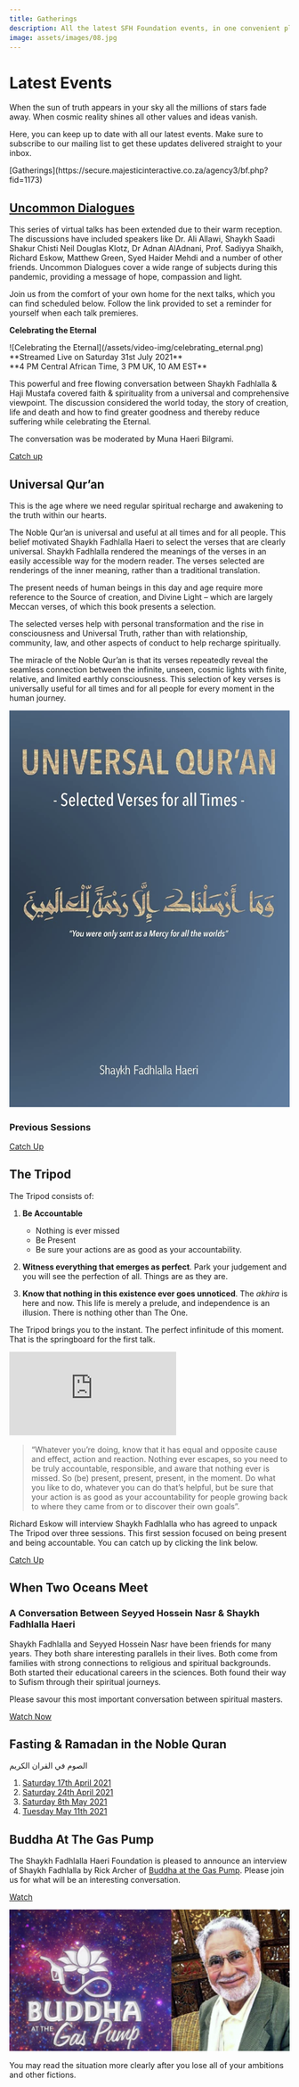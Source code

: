 ```yaml
---
title: Gatherings
description: All the latest SFH Foundation events, in one convenient place
image: assets/images/08.jpg
---
```


# Latest Events

<div class="callout">
When the sun of truth appears in your sky all the millions of stars fade away. When cosmic reality shines all other values and ideas vanish.
</div>

Here, you can keep up to date with all our latest events. Make sure to subscribe to our mailing list to get these updates delivered straight to your inbox.

<div markdown="3" class="purchase-link">
[Gatherings](https://secure.majesticinteractive.co.za/agency3/bf.php?fid=1173)
</div>

## [Uncommon Dialogues](../videos/uncommon-dialogues)

This series of virtual talks has been extended due to their warm reception. The discussions have included speakers like Dr. Ali Allawi, Shaykh Saadi Shakur Chisti Neil Douglas Klotz, Dr Adnan AlAdnani, Prof. Sadiyya Shaikh, Richard Eskow, Matthew Green, Syed Haider Mehdi and a number of other friends. Uncommon Dialogues cover a wide range of subjects during this pandemic, providing a message of hope, compassion and light.

Join us from the comfort of your own home for the next talks, which you can find scheduled below. Follow the link provided to set a reminder for yourself when each talk premieres. 

<div markdown="1" class="card article sidebar center">

**Celebrating the Eternal**

<div markdown="2" class="article-image">
![Celebrating the Eternal](/assets/video-img/celebrating_eternal.png)
</div>

<div markdown="3" class="article-para">
**Streamed Live on Saturday 31st July 2021**<br/>
**4 PM Central African Time, 3 PM UK, 10 AM EST**<br/>

This powerful and free flowing conversation between Shaykh Fadhlalla & Haji Mustafa covered faith & spirituality from a universal and comprehensive viewpoint. The discussion considered the world today, the story of creation, life and death and how to find greater goodness and thereby reduce suffering while celebrating the Eternal. 

The conversation was be moderated by Muna Haeri Bilgrami.

</div>

<div markdown="3" class="article-link">
<a href="https://youtu.be/yALNAy3FmjA" target="_blank" rel="noopener noreferrer">Catch up</a>
</div>

</div>

## Universal Qur’an

This is the age where we need regular spiritual recharge and awakening to the truth within our hearts.

The Noble Qur’an is universal and useful at all times and for all people. This belief motivated Shaykh Fadhlalla Haeri to select the verses that are clearly universal. Shaykh Fadhlalla rendered the meanings of the verses in an easily accessible way for the modern reader. The verses selected are renderings of the inner meaning, rather than a traditional translation.

The present needs of human beings in this day and age require more reference to the Source of creation, and Divine Light – which are largely Meccan verses, of which this book presents a selection.

The selected verses help with personal transformation and the rise in consciousness and Universal Truth, rather than with relationship, community, law, and other aspects of conduct to help recharge spiritually.

The miracle of the Noble Qur’an is that its verses repeatedly reveal the seamless connection between the infinite, unseen, cosmic lights with finite, relative, and limited earthly consciousness. This selection of key verses is universally useful for all times and for all people for every moment in the human journey.

<a href="https://zahrapublications.pub/book-UniversalQuran.php#bookTitle" target="_blank" rel="noopener noreferrer">
    <img src="/assets/images/uq.png" class="uq-img" />
</a>

### Previous Sessions

<div markdown="3" class="article-link">
<a href="./past/2021/universal-quran">Catch Up</a>
</div>

## The Tripod

The Tripod consists of:

1. **Be Accountable** 
    - Nothing is ever missed
    - Be Present
    - Be sure your actions are as good as your accountability.

2. **Witness everything that emerges as perfect**. Park your judgement and you will see the perfection of all. Things are as they are.

3. **Know that nothing in this existence ever goes unnoticed**. The _akhira_ is here and now. This life is merely a prelude, and independence is an illusion. There is nothing other than The One.

The Tripod brings you to the instant. The perfect infinitude of this moment. That is the springboard for the first talk.

<iframe class="video-frame" src="https://www.youtube.com/embed/n26ZnSTwvgk" title="YouTube video player" frameborder="0" allow="accelerometer; autoplay; clipboard-write; encrypted-media; gyroscope; picture-in-picture" allowfullscreen></iframe>

> “Whatever you’re doing, know that it has equal and opposite cause and effect, action and reaction. Nothing ever escapes, so you need to be truly accountable, responsible, and aware that nothing ever is missed. So (be) present, present, present, in the moment. Do what you like to do, whatever you can do that’s helpful, but be sure that your action is as good as your accountability for people growing back to where they came from or to discover their own goals”.

Richard Eskow will interview Shaykh Fadhlalla who has agreed to unpack The Tripod over three sessions. This first session focused on being present and being accountable. You can catch up by clicking the link below.

<div markdown="3" class="article-link">
<a href="https://youtu.be/JHV5_Wh-TlQ" target="_blank">Catch Up</a>
</div>

## When Two Oceans Meet

### A Conversation Between Seyyed Hossein Nasr & Shaykh Fadhlalla Haeri

Shaykh Fadhlalla and Seyyed Hossein Nasr have been friends for many years. They both share interesting parallels in their lives. Both come from families with strong connections to religious and spiritual backgrounds. Both started their educational careers in the sciences. Both found their way to Sufism through their spiritual journeys.

Please savour this most important conversation between spiritual masters.

<div markdown="3" class="article-link">
<a href="./past/2021/two-oceans-meet">Watch Now</a>
</div>

## Fasting & Ramadan in the Noble Quran 

<div class="center-text">
الصوم في القران الكريم
</div>

1. [Saturday 17th April 2021](./past/2021/fasting-1)
2. [Saturday 24th April 2021](./past/2021/fasting-2)
3. [Saturday 8th May 2021](./past/2021/fasting-3)
4. [Tuesday May 11th 2021](./past/2021/fasting-4)

## Buddha At The Gas Pump

The Shaykh Fadhlalla Haeri Foundation is pleased to announce an interview of Shaykh Fadhlalla by Rick Archer of <a href="https://batgap.com/future-interviews/upcoming-interviews/" target="_blank">Buddha at the Gas Pump</a>. Please join us for what will be an interesting conversation. 

<div markdown="3" class="article-link">
<a href="https://www.youtube.com/watch?v=7DqJ1g2qp_M" target="_blank" rel="noopener noreferrer">Watch</a>
</div>

![Buddha at the Gas Pump](/assets/video-img/batgap.png)

<div class="callout">
You may read the situation more clearly after you lose all of your ambitions and other fictions.
</div>
